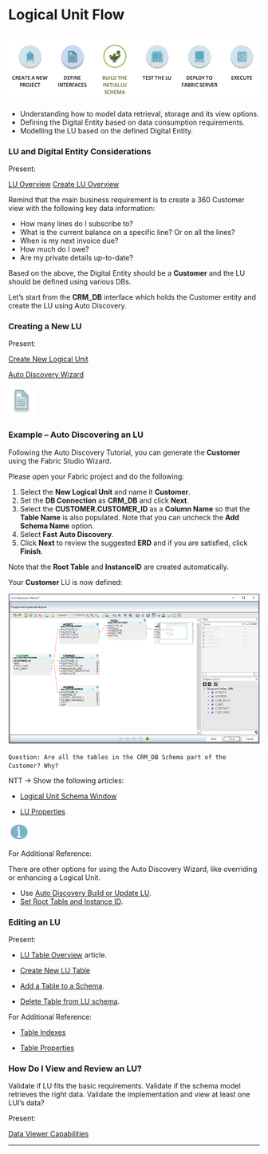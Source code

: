 #   Logical Unit Flow

 ![](/academy/Training_Level_1/03_fabric_basic_LU/images/fabric_main_flow_05.png)                                                    



- Understanding how to model data retrieval, storage and its view options.
- Defining the Digital Entity based on data consumption requirements.
- Modelling the LU based on the defined Digital Entity. 

 

### LU and Digital Entity Considerations

Present:

[LU Overview](/articles/03_logical_units/01_LU_overview.md)
[Create LU Overview](/articles/03_logical_units/02_create_a_logical_unit_flow.md) 



Remind that the main business requirement is to create a 360 Customer view with the following key data information:

- How many lines do I subscribe to? 
- What is the current balance on a specific line? Or on all the lines? 
- When is my next invoice due? 
- How much do I owe? 
- Are my private details up-to-date? 

Based on the above, the Digital Entity should be a **Customer** and the LU should be defined using various DBs. 

Let’s start from the **CRM_DB** interface which holds the Customer entity and create the LU using Auto Discovery.

### Creating a New LU 

Present:

[Create New Logical Unit](/articles/03_logical_units/05_create_a_new_LU_object.md)

[Auto Discovery Wizard](/articles/03_logical_units/06_auto_discovery_wizard.md)




![](/academy/Training_Level_1/03_fabric_basic_LU/images/example.png)

### Example – Auto Discovering an LU

Following the Auto Discovery Tutorial, you can generate the **Customer** using the Fabric Studio Wizard. 

Please open your Fabric project and do the following:

1. Select the **New Logical Unit** and name it **Customer**.
2. Set the **DB Connection** as **CRM_DB** and click **Next**.
3. Select the **CUSTOMER.CUSTOMER_ID** as a **Column Name** so that the **Table Name** is also populated. Note that you can uncheck the **Add Schema Name** option.
4. Select **Fast** **Auto Discovery**.
5. Click **Next** to review the suggested **ERD** and if you are satisfied, click **Finish**.

Note that the **Root Table** and **InstanceID** are created automatically.

Your **Customer** LU is now defined:

![](/academy/Training_Level_1/03_fabric_basic_LU/images/CustomerLU.png) 

`Question: Are all the tables in the CRM_DB Schema part of the Customer? Why?`



NTT -> Show the following articles:

-  [Logical Unit Schema Window](/articles/03_logical_units/03_LU_schema_window.md)

-  [LU Properties](/articles/03_logical_units/04_LU_properties.md)

   

![](/academy/03_fabric_basic_LU/images/information.png)

For Additional Reference: 

There are other options for using the Auto Discovery Wizard, like overriding or enhancing a Logical Unit.

- Use [Auto Discovery Build or Update LU](/articles/03_logical_units/07_build__or_update_an_LU_schema.md).
-  [Set Root Table and Instance ID](/articles/03_logical_units/08_define_root_table_and_instance_ID_LU_schema.md).





### Editing an LU

Present: 

- [LU Table Overview](/articles/06_LU_tables/01_LU_tables_overview.md) article.

- [Create New LU Table](/articles/06_LU_tables/02_create_an_LU_table.md)

- [Add a Table to a Schema](/articles/03_logical_units/09_add_table_to_a_schema.md).
- [Delete Table from LU schema](/articles/03_logical_units/10_delete_table_from_a_schema.md).



For Additional Reference:

- [Table Indexes](/articles/06_LU_tables/03_table_indexes.md)

- [Table Properties](/articles/06_LU_tables/04_table_properties.md)




### How Do I View and Review an LU?

Validate if LU fits the basic requirements. 
Validate if the schema model retrieves the right data.
Validate the implementation and view at least one LUI’s data?

Present:

 [Data Viewer Capabilities](/articles/13_LUDB_viewer_and_studio_debug_capabilities/01_data_viewer.md)



 

------



